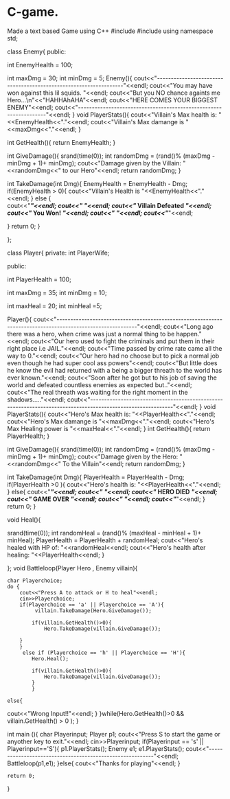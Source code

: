 # C-game.
Made a text based Game using C++
#include<iostream>
#include<ctime>
using namespace std;


class Enemy{
    public:

int EnemyHealth = 100;

int maxDmg = 30;
int minDmg = 5;
Enemy(){
    cout<<"------------------------------------------------------------------"<<endl;
    cout<<"You may have won against this lil squids. "<<endl;
    cout<<"But you NO chance againts me Hero...\n"<<"HAHHAhAHA"<<endl;
    cout<<"HERE COMES YOUR BIGGEST ENEMY"<<endl;
    cout<<"------------------------------------------------------------------"<<endl;
}
void PlayerStats(){
    cout<<"Villain's Max health is: "<<EnemyHealth<<"."<<endl;
    cout<<"Villain's Max damange is  "<<maxDmg<<"."<<endl;
    }

int GetHealth(){
return EnemyHealth;
}

int GiveDamage(){
srand(time(0));
int randomDmg = (rand()% (maxDmg - minDmg + 1)+ minDmg);
cout<<"Damage given by the Villain: "<<randomDmg<<" to our Hero"<<endl;
return randomDmg;
}

int TakeDamage(int Dmg){
    EnemyHealth = EnemyHealth - Dmg;
    if(EnemyHealth > 0){
    cout<<"Villain's Health is "<<EnemyHealth<<"."<<endl;
    }
else {  
    cout<<"***************************************"<<endl;
    cout<<"*                                     *"<<endl;
    cout<<"*       Villain Defeated              *"<<endl;
    cout<<"*           You Won!                  *"<<endl;
    cout<<"*                                     *"<<endl;
    cout<<"***************************************"<<endl;
    
}
return 0;
}

};


class Player{
    private:
    int PlayerWife;

public:

int PlayerHealth = 100;

int maxDmg = 35;
int minDmg = 10;

int maxHeal = 20;
int minHeal =5;

Player(){
    cout<<"-----------------------------------------------------------------------------------------------------------"<<endl;
    cout<<"Long ago there was a hero, when crime was just a normal thing to be happen."<<endl;
    cout<<"Our hero used to fight the criminals and put them in their right place i.e JAIL."<<endl;
    cout<<"Time passed by crime rate came all the way to 0."<<endl;
    cout<<"Our hero had no choose but to pick a normal job even though he had super cool ass powers"<<endl;
    cout<<"But little does he know the evil had returned with a being a bigger threath to the world has ever known."<<endl;
    cout<<"Soon after he got but to his job of saving the world and defeated countless enemies as expected but.."<<endl;
    cout<<"The real threath was waiting for the right moment in the shadows....."<<endl;
    cout<<"------------------------------------------------------------------------------------------------------------"<<endl;
}
void PlayerStats(){
    cout<<"Hero's Max health is: "<<PlayerHealth<<"."<<endl;
    cout<<"Hero's Max damange is  "<<maxDmg<<"."<<endl;
    cout<<"Hero's Max Healing power is "<<maxHeal<<"."<<endl;
}
int GetHealth(){
   return PlayerHealth;
}

int GiveDamage(){
srand(time(0));
int randomDmg = (rand()% (maxDmg - minDmg + 1)+ minDmg);
cout<<"Damage given by the Hero: "<<randomDmg<<" To the Villain"<<endl;
return randomDmg;
}

int TakeDamage(int Dmg){
    PlayerHealth = PlayerHealth - Dmg;
    if(PlayerHealth >0 ){
        cout<<"Hero's health is: "<<PlayerHealth<<"."<<endl;
    }
else{
    cout<<"***************************************"<<endl;
    cout<<"*                                     *"<<endl;
    cout<<"*                HERO DIED            *"<<endl;
    cout<<"*                GAME OVER            *"<<endl;
    cout<<"*                                     *"<<endl;
    cout<<"***************************************"<<endl;
}
return 0;
}

void Heal(){

srand(time(0));
int randomHeal = (rand()% (maxHeal - minHeal + 1)+ minHeal);
PlayerHealth = PlayerHealth + randomHeal; 
cout<<"Hero's healed with HP of: "<<randomHeal<<endl;
cout<<"Hero's health after healing: "<<PlayerHealth<<endl;
}

};
void Battleloop(Player Hero , Enemy villain){
     
    char Playerchoice;
    do {
        cout<<"Press A to attack or H to heal"<<endl;
        cin>>Playerchoice;
        if(Playerchoice == 'a' || Playerchoice == 'A'){
             villain.TakeDamage(Hero.GiveDamage());
           
            if(villain.GetHealth()>0){
                Hero.TakeDamage(villain.GiveDamage());

        }
        }
         else if (Playerchoice == 'h' || Playerchoice == 'H'){
            Hero.Heal();
            
            if(villain.GetHealth()>0){
                Hero.TakeDamage(villain.GiveDamage());
            }
            }
    
    else{
cout<<"Wrong Input!!"<<endl;
    }
}while(Hero.GetHealth()>0 && villain.GetHealth() > 0 );
}


int main (){
    char Playerinput;
    Player p1;
    cout<<"Press S to start the game or anyother key to exit."<<endl;
    cin>>Playerinput;
    if(Playerinput == 's' || Playerinput=='S'){
        p1.PlayerStats();
        Enemy e1;
        e1.PlayerStats();
        cout<<"----------------------------------------------------------"<<endl;
        Battleloop(p1,e1);
    }else{
        cout<<"Thanks for playing"<<endl;
    }
    
    return 0;
}

